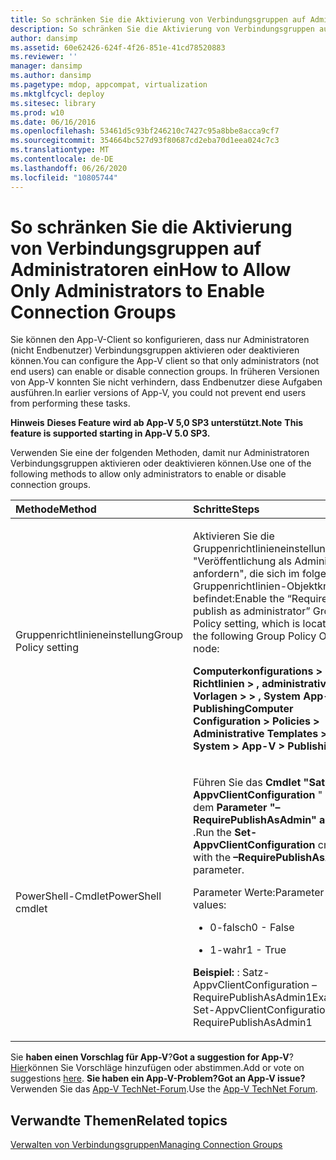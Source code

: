 ```yaml
---
title: So schränken Sie die Aktivierung von Verbindungsgruppen auf Administratoren ein
description: So schränken Sie die Aktivierung von Verbindungsgruppen auf Administratoren ein
author: dansimp
ms.assetid: 60e62426-624f-4f26-851e-41cd78520883
ms.reviewer: ''
manager: dansimp
ms.author: dansimp
ms.pagetype: mdop, appcompat, virtualization
ms.mktglfcycl: deploy
ms.sitesec: library
ms.prod: w10
ms.date: 06/16/2016
ms.openlocfilehash: 53461d5c93bf246210c7427c95a8bbe8acca9cf7
ms.sourcegitcommit: 354664bc527d93f80687cd2eba70d1eea024c7c3
ms.translationtype: MT
ms.contentlocale: de-DE
ms.lasthandoff: 06/26/2020
ms.locfileid: "10805744"
---
```

# <span data-ttu-id="9dfcb-103">So schränken Sie die Aktivierung von Verbindungsgruppen auf Administratoren ein</span><span class="sxs-lookup"><span data-stu-id="9dfcb-103">How to Allow Only Administrators to Enable Connection Groups</span></span>


<span data-ttu-id="9dfcb-104">Sie können den App-V-Client so konfigurieren, dass nur Administratoren (nicht Endbenutzer) Verbindungsgruppen aktivieren oder deaktivieren können.</span><span class="sxs-lookup"><span data-stu-id="9dfcb-104">You can configure the App-V client so that only administrators (not end users) can enable or disable connection groups.</span></span> <span data-ttu-id="9dfcb-105">In früheren Versionen von App-V konnten Sie nicht verhindern, dass Endbenutzer diese Aufgaben ausführen.</span><span class="sxs-lookup"><span data-stu-id="9dfcb-105">In earlier versions of App-V, you could not prevent end users from performing these tasks.</span></span>

<span data-ttu-id="9dfcb-106">**Hinweis** 
 **Dieses Feature wird ab App-V 5,0 SP3 unterstützt.**</span><span class="sxs-lookup"><span data-stu-id="9dfcb-106">**Note**
**This feature is supported starting in App-V 5.0 SP3.**</span></span>

 

<span data-ttu-id="9dfcb-107">Verwenden Sie eine der folgenden Methoden, damit nur Administratoren Verbindungsgruppen aktivieren oder deaktivieren können.</span><span class="sxs-lookup"><span data-stu-id="9dfcb-107">Use one of the following methods to allow only administrators to enable or disable connection groups.</span></span>

<table>
<colgroup>
<col width="50%" />
<col width="50%" />
</colgroup>
<thead>
<tr class="header">
<th align="left"><span data-ttu-id="9dfcb-108">Methode</span><span class="sxs-lookup"><span data-stu-id="9dfcb-108">Method</span></span></th>
<th align="left"><span data-ttu-id="9dfcb-109">Schritte</span><span class="sxs-lookup"><span data-stu-id="9dfcb-109">Steps</span></span></th>
</tr>
</thead>
<tbody>
<tr class="odd">
<td align="left"><p><span data-ttu-id="9dfcb-110">Gruppenrichtlinieneinstellung</span><span class="sxs-lookup"><span data-stu-id="9dfcb-110">Group Policy setting</span></span></p></td>
<td align="left"><p><span data-ttu-id="9dfcb-111">Aktivieren Sie die Gruppenrichtlinieneinstellung "Veröffentlichung als Administrator anfordern", die sich im folgenden Gruppenrichtlinien-Objektknoten befindet:</span><span class="sxs-lookup"><span data-stu-id="9dfcb-111">Enable the “Require publish as administrator” Group Policy setting, which is located in the following Group Policy Object node:</span></span></p>
<p><strong><span data-ttu-id="9dfcb-112">Computerkonfigurations &gt; Richtlinien &gt; , administrative Vorlagen &gt; &gt; , System App-V &gt; Publishing</span><span class="sxs-lookup"><span data-stu-id="9dfcb-112">Computer Configuration &gt; Policies &gt; Administrative Templates &gt; System &gt; App-V &gt; Publishing</span></span></strong></p></td>
</tr>
<tr class="even">
<td align="left"><p><span data-ttu-id="9dfcb-113">PowerShell-Cmdlet</span><span class="sxs-lookup"><span data-stu-id="9dfcb-113">PowerShell cmdlet</span></span></p></td>
<td align="left"><p><span data-ttu-id="9dfcb-114">Führen Sie das <strong> Cmdlet "Satz-AppvClientConfiguration </strong> " mit dem <strong> Parameter "– RequirePublishAsAdmin" aus </strong> .</span><span class="sxs-lookup"><span data-stu-id="9dfcb-114">Run the <strong>Set-AppvClientConfiguration</strong> cmdlet with the <strong>–RequirePublishAsAdmin</strong> parameter.</span></span></p>
<p><span data-ttu-id="9dfcb-115">Parameter Werte:</span><span class="sxs-lookup"><span data-stu-id="9dfcb-115">Parameter values:</span></span></p>
<ul>
<li><p><span data-ttu-id="9dfcb-116">0-falsch</span><span class="sxs-lookup"><span data-stu-id="9dfcb-116">0 - False</span></span></p></li>
<li><p><span data-ttu-id="9dfcb-117">1-wahr</span><span class="sxs-lookup"><span data-stu-id="9dfcb-117">1 - True</span></span></p></li>
</ul>
<p><strong><span data-ttu-id="9dfcb-118">Beispiel: </strong> : Satz-AppvClientConfiguration – RequirePublishAsAdmin1</span><span class="sxs-lookup"><span data-stu-id="9dfcb-118">Example:</strong>: Set-AppvClientConfiguration –RequirePublishAsAdmin1</span></span></p></td>
</tr>
</tbody>
</table>

 

<span data-ttu-id="9dfcb-119">Sie **haben einen Vorschlag für App-V**?</span><span class="sxs-lookup"><span data-stu-id="9dfcb-119">**Got a suggestion for App-V**?</span></span> <span data-ttu-id="9dfcb-120">[Hier](http://appv.uservoice.com/forums/280448-microsoft-application-virtualization)können Sie Vorschläge hinzufügen oder abstimmen.</span><span class="sxs-lookup"><span data-stu-id="9dfcb-120">Add or vote on suggestions [here](http://appv.uservoice.com/forums/280448-microsoft-application-virtualization).</span></span> **<span data-ttu-id="9dfcb-121">Sie haben ein App-V-Problem?</span><span class="sxs-lookup"><span data-stu-id="9dfcb-121">Got an App-V issue?</span></span>** <span data-ttu-id="9dfcb-122">Verwenden Sie das [App-V TechNet-Forum](https://social.technet.microsoft.com/Forums/home?forum=mdopappv).</span><span class="sxs-lookup"><span data-stu-id="9dfcb-122">Use the [App-V TechNet Forum](https://social.technet.microsoft.com/Forums/home?forum=mdopappv).</span></span>

## <span data-ttu-id="9dfcb-123">Verwandte Themen</span><span class="sxs-lookup"><span data-stu-id="9dfcb-123">Related topics</span></span>


[<span data-ttu-id="9dfcb-124">Verwalten von Verbindungsgruppen</span><span class="sxs-lookup"><span data-stu-id="9dfcb-124">Managing Connection Groups</span></span>](managing-connection-groups.md)

 

 





